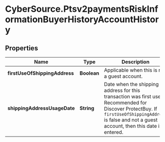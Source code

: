 # CyberSource.Ptsv2paymentsRiskInformationBuyerHistoryAccountHistory

## Properties
Name | Type | Description | Notes
------------ | ------------- | ------------- | -------------
**firstUseOfShippingAddress** | **Boolean** | Applicable when this is not a guest account.  | [optional] 
**shippingAddressUsageDate** | **String** | Date when the shipping address for this transaction was first used. Recommended for Discover ProtectBuy. If `firstUseOfShippingAddress` is false and not a guest account, then this date is entered.  | [optional] 


